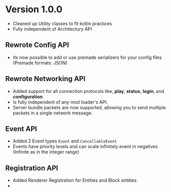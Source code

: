 # Version 1.0.0
* Cleaned up Utility classes to fit kotlin practices
* Fully independent of Architectury API

## Rewrote Config API
* Its now possible to add or use premade serializers for your config files (Premade formats: JSON)

## Rewrote Networking API
* Added support for all connection protocols like, **play**, **status**, **login**, and **configuration**.
* Is fully independent of any mod loader's API.
* Server bundle packets are now supported, allowing you to send multiple packets in a single network message.

## Event API
* Added 2 Event types `Event` and `CancellableEvent`
* Events have priority levels and can scale infinitely event in negatives (Infinite as in the integer range)

## Registration API
* Added Renderer Registration for Entities and Block entities
* 
